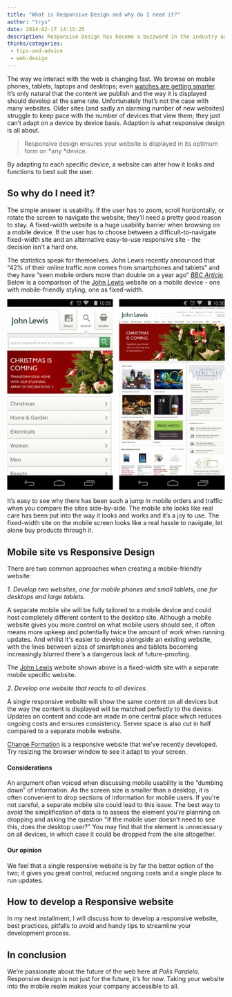 ```yaml
---
title: "What is Responsive Design and why do I need it?"
author: "trys"
date: 2014-02-17 14:15:25
description: Responsive Design has become a buzzword in the industry as of late. What is it and why do you need it? All will be revealed...
thinks/categories: 
 - tips-and-advice
 - web-design
---
```


The way we interact with the web is changing fast. We browse on mobile phones, tablets, laptops and desktops; even [watches are getting smarter](https://getpebble.com/). It’s only natural that the content we publish and the way it is displayed should develop at the same rate. Unfortunately that’s not the case with many websites. Older sites (and sadly an alarming number of new websites) struggle to keep pace with the number of devices that view them; they just can’t adapt on a device by device basis. Adaption is what responsive design is all about.

> Responsive design ensures your website is displayed in its optimum form on *any *device.

By adapting to each specific device, a website can alter how it looks and functions to best suit the user.

## So why do I need it?

The simple answer is usability. If the user has to zoom, scroll horizontally, or rotate the screen to navigate the website, they’ll need a pretty good reason to stay. A fixed-width website is a huge usability barrier when browsing on a mobile device. If the user has to choose between a difficult-to-navigate fixed-width site and an alternative easy-to-use responsive site - the decision isn’t a hard one.

The statistics speak for themselves. John Lewis recently announced that “42% of their online traffic now comes from smartphones and tablets” and they have “seen mobile orders more than double on a year ago” <cite>[BBC Article](http://www.bbc.co.uk/news/business-25175755).</cite> Below is a comparison of the [John Lewis](http://johnlewis.com) website on a mobile device - one with mobile-friendly styling, one as fixed-width.

![](images/blog/john_lewis_comparison-719x630.png)

It’s easy to see why there has been such a jump in mobile orders and traffic when you compare the sites side-by-side. The mobile site looks like real care has been put into the way it looks and works and it’s a joy to use. The fixed-width site on the mobile screen looks like a real hassle to navigate, let alone buy products through it.

## Mobile site vs Responsive Design

There are two common approaches when creating a mobile-friendly website:

*1. Develop two websites, one for mobile phones and small tablets, one for desktops and large tablets.*

A separate mobile site will be fully tailored to a mobile device and could host completely different content to the desktop site. Although a mobile website gives you more control on what mobile users should see, it often means more upkeep and potentially twice the amount of work when running updates. And whilst it's easier to develop alongside an existing website, with the lines between sizes of smartphones and tablets becoming increasingly blurred there's a dangerous lack of future-proofing.

The [John Lewis](http://www.johnlewis.com/) website shown above is a fixed-width site with a separate mobile specific website.

*2. Develop one website that reacts to all devices.*

A single responsive website will show the same content on all devices but the way the content is displayed will be matched perfectly to the device. Updates on content and code are made in one central place which reduces ongoing costs and ensures consistency. Server space is also cut in half compared to a separate mobile website.

[Change Formation](http://www.changeformation.co.uk/) is a responsive website that we've recently developed. Try resizing the browser window to see it adapt to your screen.

#### Considerations

An argument often voiced when discussing mobile usability is the “dumbing down” of information. As the screen size is smaller than a desktop, it is often convenient to drop sections of information for mobile users. If you're not careful, a separate mobile site could lead to this issue. The best way to avoid the simplification of data is to assess the element you're planning on dropping and asking the question "If the mobile user doesn't need to see this, does the desktop user?" You may find that the element is unnecessary on all devices, in which case it could be dropped from the site altogether.

#### Our opinion

We feel that a single responsive website is by far the better option of the two; it gives you great control, reduced ongoing costs and a single place to run updates.

## How to develop a Responsive website

In my next installment, I will discuss how to develop a responsive website, best practices, pitfalls to avoid and handy tips to streamline your development process.

## In conclusion

We’re passionate about the future of the web here at *Polis Paralela*. Responsive design is not just for the future, it’s for now. Taking your website into the mobile realm makes your company accessible to all.


